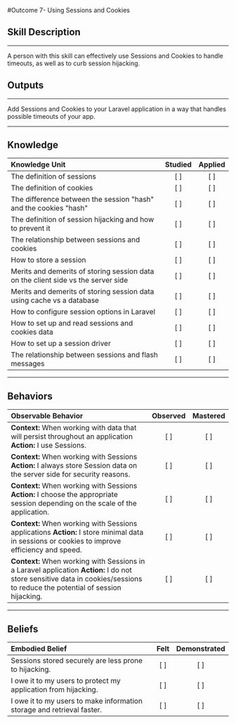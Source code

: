#Outcome 7- Using Sessions and Cookies

## Skill Description
----------

A person with this skill can effectively use Sessions and Cookies to handle timeouts, as well as to curb session hijacking.

## Outputs
----------
Add Sessions and Cookies to your Laravel application in a way that handles possible timeouts of your app. 


----------
## Knowledge


| Knowledge Unit   |      Studied      | Applied |
|:-------------|:------------------:|:--------:|
| The definition of sessions | [ ] | [ ]  |
| The definition of cookies | [ ] | [ ]  |
| The difference between the session "hash" and the cookies "hash" | [ ] | [ ]  |
| The definition of session hijacking and how to prevent it | [ ] | [ ]  |
| The relationship between sessions and cookies | [ ] | [ ]  |
| How to store a session | [ ] | [ ]  |
| Merits and demerits of storing session data on the client side vs the server side | [ ] | [ ]  |
| Merits and demerits of storing session data using cache vs a database | [ ] | [ ]  |
| How to configure session options in Laravel | [ ] | [ ]  |
| How to set up and read sessions and cookies data | [ ] | [ ]  |
| How to set up a session driver| [ ] | [ ]  |
| The relationship between sessions and flash messages | [ ] | [ ]  |


----------


## Behaviors


| Observable Behavior   |      Observed      | Mastered |
|:-------------|:------------------:|:--------:|
| **Context:** When working with data that will persist throughout an application **Action:** I use Sessions. | [ ] | [ ]  |
| **Context:** When working with Sessions **Action:** I always store Session data on the server side for security reasons. | [ ] | [ ]  |
| **Context:** When working with Sessions **Action:** I choose the appropriate session depending on the scale of the application. | [ ] | [ ]  |
| **Context:** When working with Sessions applications  **Action:** I store minimal data in sessions or cookies to improve efficiency and speed. | [ ] | [ ]  |
| **Context:** When working with Sessions in a Laravel application **Action:** I do not store sensitive data in cookies/sessions to reduce the potential of session hijacking. | [ ] | [ ]  |


----------


## Beliefs


| Embodied Belief   |      Felt      | Demonstrated |
|:-------------|:------------------:|:--------:|
| Sessions stored securely are less prone to hijacking. | [ ] | [ ]  |
| I owe it to my users to protect my application from hijacking. | [ ] | [ ]  |
| I owe it to my users to make information storage and retrieval faster. | [ ] | [ ]  |
